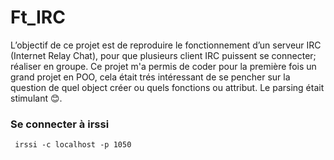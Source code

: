 # Ft_IRC 
  L’objectif de ce projet est de reproduire le fonctionnement d’un serveur IRC (Internet Relay Chat), pour que plusieurs client IRC puissent se connecter; réaliser en groupe. 
    Ce projet m'a permis de coder pour la première fois un grand projet en POO, cela était trés intéressant de se pencher sur la question de quel object créer ou quels fonctions ou attribut. Le parsing était stimulant 😊.



### Se connecter à irssi

````
 irssi -c localhost -p 1050
 ````
